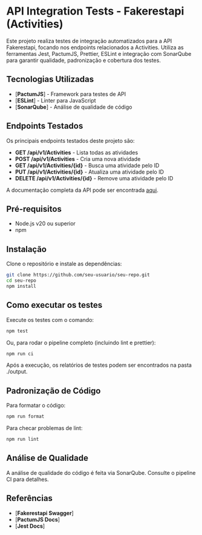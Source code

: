 # API Integration Tests - Fakerestapi (Activities)

Este projeto realiza testes de integração automatizados para a API Fakerestapi, focando nos endpoints relacionados a Activities. Utiliza as ferramentas Jest, PactumJS, Prettier, ESLint e integração com SonarQube para garantir qualidade, padronização e cobertura dos testes.

## Tecnologias Utilizadas

- [**PactumJS**] - Framework para testes de API
- [**ESLint**] - Linter para JavaScript
- [**SonarQube**] - Análise de qualidade de código

## Endpoints Testados

Os principais endpoints testados deste projeto são:

- **GET /api/v1/Activities** - Lista todas as atividades
- **POST /api/v1/Activities** - Cria uma nova atividade
- **GET /api/v1/Activities/{id}** - Busca uma atividade pelo ID
- **PUT /api/v1/Activities/{id}** - Atualiza uma atividade pelo ID
- **DELETE /api/v1/Activities/{id}** - Remove uma atividade pelo ID

A documentação completa da API pode ser encontrada [aqui](https://fakerestapi.azurewebsites.net/index.html).

## Pré-requisitos

- Node.js v20 ou superior
- npm

## Instalação

Clone o repositório e instale as dependências:

```bash
git clone https://github.com/seu-usuario/seu-repo.git
cd seu-repo
npm install
```

## Como executar os testes

Execute os testes com o comando:

```bash
npm test
```
Ou, para rodar o pipeline completo (incluindo lint e prettier):
```bash
npm run ci
```
Após a execução, os relatórios de testes podem ser encontrados na pasta ./output.

## Padronização de Código

Para formatar o código:
```bash
npm run format
```
Para checar problemas de lint:
```bash
npm run lint
```

## Análise de Qualidade

A análise de qualidade do código é feita via SonarQube. Consulte o pipeline CI para detalhes.


## Referências

- [**Fakerestapi Swagger**] 
- [**PactumJS Docs**]
- [**Jest Docs**] 